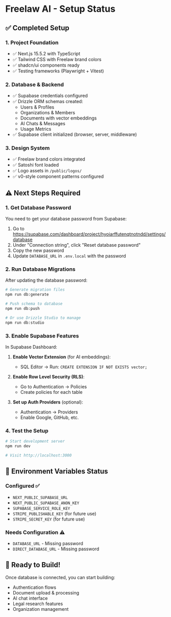 # Freelaw AI - Setup Status

## ✅ Completed Setup

### 1. Project Foundation
- ✅ Next.js 15.5.2 with TypeScript
- ✅ Tailwind CSS with Freelaw brand colors
- ✅ shadcn/ui components ready
- ✅ Testing frameworks (Playwright + Vitest)

### 2. Database & Backend
- ✅ Supabase credentials configured
- ✅ Drizzle ORM schemas created:
  - Users & Profiles
  - Organizations & Members
  - Documents with vector embeddings
  - AI Chats & Messages
  - Usage Metrics
- ✅ Supabase client initialized (browser, server, middleware)

### 3. Design System
- ✅ Freelaw brand colors integrated
- ✅ Satoshi font loaded
- ✅ Logo assets in `/public/logos/`
- ✅ v0-style component patterns configured

## ⚠️ Next Steps Required

### 1. Get Database Password
You need to get your database password from Supabase:
1. Go to https://supabase.com/dashboard/project/hyoiarffutenqtnotndd/settings/database
2. Under "Connection string", click "Reset database password"
3. Copy the new password
4. Update `DATABASE_URL` in `.env.local` with the password

### 2. Run Database Migrations
After updating the database password:
```bash
# Generate migration files
npm run db:generate

# Push schema to database
npm run db:push

# Or use Drizzle Studio to manage
npm run db:studio
```

### 3. Enable Supabase Features
In Supabase Dashboard:
1. **Enable Vector Extension** (for AI embeddings):
   - SQL Editor → Run: `CREATE EXTENSION IF NOT EXISTS vector;`
   
2. **Enable Row Level Security (RLS)**:
   - Go to Authentication → Policies
   - Create policies for each table

3. **Set up Auth Providers** (optional):
   - Authentication → Providers
   - Enable Google, GitHub, etc.

### 4. Test the Setup
```bash
# Start development server
npm run dev

# Visit http://localhost:3000
```

## 📝 Environment Variables Status

### Configured ✅
- `NEXT_PUBLIC_SUPABASE_URL`
- `NEXT_PUBLIC_SUPABASE_ANON_KEY`
- `SUPABASE_SERVICE_ROLE_KEY`
- `STRIPE_PUBLISHABLE_KEY` (for future use)
- `STRIPE_SECRET_KEY` (for future use)

### Needs Configuration ⚠️
- `DATABASE_URL` - Missing password
- `DIRECT_DATABASE_URL` - Missing password

## 🚀 Ready to Build!

Once database is connected, you can start building:
- Authentication flows
- Document upload & processing
- AI chat interface
- Legal research features
- Organization management